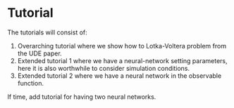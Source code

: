 # Tutorial

The tutorials will consist of:

1. Overarching tutorial where we show how to Lotka-Voltera problem from the UDE paper.
2. Extended tutorial 1 where we have a neural-network setting parameters, here it is also worthwhile to consider simulation conditions.
3. Extended tutorial 2 where we have a neural network in the observable function.

If time, add tutorial for having two neural networks.
